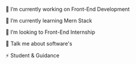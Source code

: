 🔭 I’m currently working on Front-End Development

🌱 I’m currently learning Mern Stack

👯 I’m looking to Front-End Internship

💬 Talk me about software's

⚡ Student & Guidance

<!---
MKAIF5/MKAIF5 is a ✨ special ✨ repository because its `README.md` (this file) appears on your GitHub profile.
You can click the Preview link to take a look at your changes.
--->
